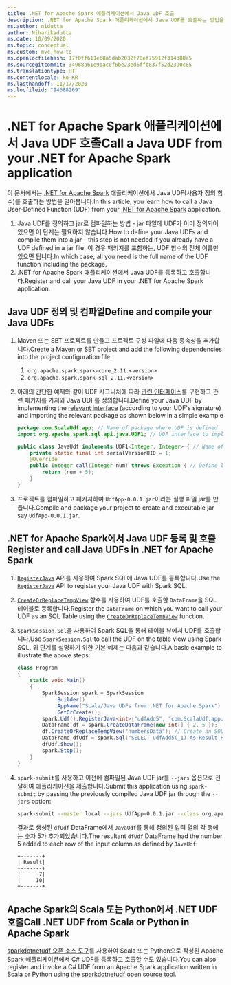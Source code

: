 ```yaml
---
title: .NET for Apache Spark 애플리케이션에서 Java UDF 호출
description: .NET for Apache Spark 애플리케이션에서 Java UDF를 호출하는 방법을 알아봅니다.
ms.author: nidutta
author: Niharikadutta
ms.date: 10/09/2020
ms.topic: conceptual
ms.custom: mvc,how-to
ms.openlocfilehash: 17f0ff611e68a5dab2032f78ef75912f314d88a5
ms.sourcegitcommit: 34968a61e9bac0f6be23ed6ffb837f52d2390c85
ms.translationtype: HT
ms.contentlocale: ko-KR
ms.lasthandoff: 11/17/2020
ms.locfileid: "94688269"
---
```

# <a name="call-a-java-udf-from-your-net-for-apache-spark-application"></a><span data-ttu-id="30111-103">.NET for Apache Spark 애플리케이션에서 Java UDF 호출</span><span class="sxs-lookup"><span data-stu-id="30111-103">Call a Java UDF from your .NET for Apache Spark application</span></span>

<span data-ttu-id="30111-104">이 문서에서는 [.NET for Apache Spark](https://github.com/dotnet/spark) 애플리케이션에서 Java UDF(사용자 정의 함수)를 호출하는 방법을 알아봅니다.</span><span class="sxs-lookup"><span data-stu-id="30111-104">In this article, you learn how to call a Java User-Defined Function (UDF) from your [.NET for Apache Spark](https://github.com/dotnet/spark) application.</span></span>

1. <span data-ttu-id="30111-105">Java UDF를 정의하고 jar로 컴파일하는 방법 - jar 파일에 UDF가 이미 정의되어 있으면 이 단계는 필요하지 않습니다.</span><span class="sxs-lookup"><span data-stu-id="30111-105">How to define your Java UDFs and compile them into a jar - this step is not needed if you already have a UDF defined in a jar file.</span></span> <span data-ttu-id="30111-106">이 경우 패키지를 포함하는, UDF 함수의 전체 이름만 있으면 됩니다.</span><span class="sxs-lookup"><span data-stu-id="30111-106">In which case, all you need is the full name of the UDF function including the package.</span></span>
2. <span data-ttu-id="30111-107">.NET for Apache Spark 애플리케이션에서 Java UDF를 등록하고 호출합니다.</span><span class="sxs-lookup"><span data-stu-id="30111-107">Register and call your Java UDF in your .NET for Apache Spark application.</span></span>

## <a name="define-and-compile-your-java-udfs"></a><span data-ttu-id="30111-108">Java UDF 정의 및 컴파일</span><span class="sxs-lookup"><span data-stu-id="30111-108">Define and compile your Java UDFs</span></span>

1. <span data-ttu-id="30111-109">Maven 또는 SBT 프로젝트를 만들고 프로젝트 구성 파일에 다음 종속성을 추가합니다.</span><span class="sxs-lookup"><span data-stu-id="30111-109">Create a Maven or SBT project and add the following dependencies into the project configuration file:</span></span>
    1. `org.apache.spark.spark-core_2.11.<version>`
    2. `org.apache.spark.spark-sql_2.11.<version>`
2. <span data-ttu-id="30111-110">아래의 간단한 예제와 같이 UDF 시그니처에 따라 [관련 인터페이스](https://github.com/apache/spark/blob/master/sql/core/src/main/java/org/apache/spark/sql/api/java/UDF1.java)를 구현하고 관련 패키지를 가져와 Java UDF를 정의합니다.</span><span class="sxs-lookup"><span data-stu-id="30111-110">Define your Java UDF by implementing the [relevant interface](https://github.com/apache/spark/blob/master/sql/core/src/main/java/org/apache/spark/sql/api/java/UDF1.java) (according to your UDF's signature) and importing the relevant package as shown below in a simple example</span></span>

    ```java
    package com.ScalaUdf.app; // Name of package where UDF is defined
    import org.apache.spark.sql.api.java.UDF1; // UDF interface to implement

    public class JavaUdf implements UDF1<Integer, Integer> { // Name of the Java UDF
        private static final int serialVersionUID = 1;
        @Override
        public Integer call(Integer num) throws Exception { // Define logic of UDF
            return (num + 5);
        }
    }
    ```

3. <span data-ttu-id="30111-111">프로젝트를 컴파일하고 패키지하여 `UdfApp-0.0.1.jar`이라는 실행 파일 jar를 만듭니다.</span><span class="sxs-lookup"><span data-stu-id="30111-111">Compile and package your project to create and executable jar say `UdfApp-0.0.1.jar`.</span></span>

## <a name="register-and-call-java-udfs-in-net-for-apache-spark"></a><span data-ttu-id="30111-112">.NET for Apache Spark에서 Java UDF 등록 및 호출</span><span class="sxs-lookup"><span data-stu-id="30111-112">Register and call Java UDFs in .NET for Apache Spark</span></span>

1. <span data-ttu-id="30111-113">[`RegisterJava`](https://github.com/dotnet/spark/blob/8dcdcdc7c60d5f42cba5a90f1346d854ab5bf7bb/src/csharp/Microsoft.Spark/Sql/UDFRegistration.cs#L424) API를 사용하여 Spark SQL에 Java UDF를 등록합니다.</span><span class="sxs-lookup"><span data-stu-id="30111-113">Use the [`RegisterJava`](https://github.com/dotnet/spark/blob/8dcdcdc7c60d5f42cba5a90f1346d854ab5bf7bb/src/csharp/Microsoft.Spark/Sql/UDFRegistration.cs#L424) API to register your Java UDF with Spark SQL.</span></span>
2. <span data-ttu-id="30111-114">[`CreateOrReplaceTempView`](https://github.com/dotnet/spark/blob/master/src/csharp/Microsoft.Spark/Sql/DataFrame.cs#L982) 함수를 사용하여 UDF를 호출할 `DataFrame`을 SQL 테이블로 등록합니다.</span><span class="sxs-lookup"><span data-stu-id="30111-114">Register the `DataFrame` on which you want to call your UDF as an SQL Table using the [`CreateOrReplaceTempView`](https://github.com/dotnet/spark/blob/master/src/csharp/Microsoft.Spark/Sql/DataFrame.cs#L982) function.</span></span>
3. <span data-ttu-id="30111-115">`SparkSession.Sql`을 사용하여 Spark SQL을 통해 테이블 뷰에서 UDF를 호출합니다.</span><span class="sxs-lookup"><span data-stu-id="30111-115">Use `SparkSession.Sql` to call the UDF on the table view using Spark SQL.</span></span>
<span data-ttu-id="30111-116">위 단계를 설명하기 위한 기본 예제는 다음과 같습니다.</span><span class="sxs-lookup"><span data-stu-id="30111-116">A basic example to illustrate the above steps:</span></span>

    ```csharp
    class Program
    {
        static void Main()
        {
            SparkSession spark = SparkSession
                .Builder()
                .AppName("Scala/Java UDFs from .NET for Apache Spark")
                .GetOrCreate();
            spark.Udf().RegisterJava<int>("udfAdd5", "com.ScalaUdf.app.JavaUdf"); // Register your Java UDF as 'udfAdd5'
            DataFrame df = spark.CreateDataFrame(new int[] { 2, 5 });
            df.CreateOrReplaceTempView("numbersData"); // Create an SQL table from the DataFrame `df`
            DataFrame dfUdf = spark.Sql("SELECT udfAdd5(_1) As Result FROM numbersData"); // Call the registered UDF on the table
            dfUdf.Show();
            spark.Stop();
        }
    }
    ```

4. <span data-ttu-id="30111-117">`spark-submit`를 사용하고 이전에 컴파일된 Java UDF jar를 `--jars` 옵션으로 전달하여 애플리케이션을 제출합니다.</span><span class="sxs-lookup"><span data-stu-id="30111-117">Submit this application using `spark-submit` by passing the previously compiled Java UDF jar through the `--jars` option:</span></span>

    ```bash
    spark-submit --master local --jars UdfApp-0.0.1.jar --class org.apache.spark.deploy.dotnet.DotnetRunner microsoft-spark-2-4_2.11-1.0.0.jar InterRuntimeUDFs.exe
    ```

    <span data-ttu-id="30111-118">결과로 생성된 `dfUdf` DataFrame에서 `JavaUdf`를 통해 정의된 입력 열의 각 행에는 숫자 5가 추가되었습니다.</span><span class="sxs-lookup"><span data-stu-id="30111-118">The resultant `dfUdf` DataFrame had the number 5 added to each row of the input column as defined by `JavaUdf`:</span></span>

    ```text
    +-------+
    | Result|
    +-------+
    |      7|
    |     10|
    +-------+
    ```

## <a name="call-net-udf-from-scala-or-python-in-apache-spark"></a><span data-ttu-id="30111-119">Apache Spark의 Scala 또는 Python에서 .NET UDF 호출</span><span class="sxs-lookup"><span data-stu-id="30111-119">Call .NET UDF from Scala or Python in Apache Spark</span></span>

<span data-ttu-id="30111-120">[sparkdotnetudf 오픈 소스 도구](https://github.com/imback82/sparkdotnetudf)를 사용하여 Scala 또는 Python으로 작성된 Apache Spark 애플리케이션에서 C# UDF를 등록하고 호출할 수도 있습니다.</span><span class="sxs-lookup"><span data-stu-id="30111-120">You can also register and invoke a C# UDF from an Apache Spark application written in Scala or Python using [the sparkdotnetudf open source tool](https://github.com/imback82/sparkdotnetudf).</span></span>
